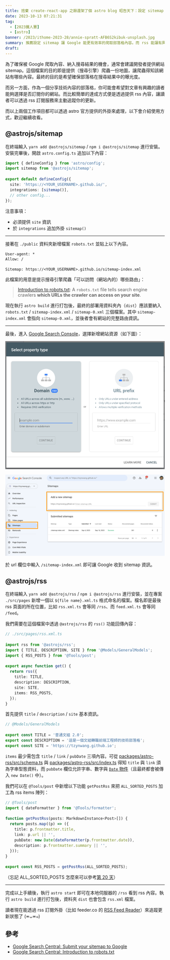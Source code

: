 ```yaml
---
title: 捨棄 create-react-app 之餘還架了個 astro blog 昭告天下：設定 sitemap 與 rss
date: 2023-10-13 07:21:31
tag:
  - [2023鐵人賽]
  - [astro]
banner: /2023/ithome-2023-28/annie-spratt-AFB6S2kibuk-unsplash.jpg
summary: 推薦設定 sitemap 讓 Google 能更有效率的爬取部落格內容。而 rss 能讓有興趣的讀者可以選擇主動訂閱網站更新。
draft:
---
```


為了確保被 Google 爬取內容、納入搜尋結果的機會，通常會建議開發者提供網站 sitemap。這個檔案的目的即是提供（搜尋引擎）爬蟲一份地圖，讓爬蟲得知該網站有哪些內容。最終的目的是希望確保部落格在搜尋結果中的曝光度。

而另一方面，作為一個分享技術內容的部落格，你可能會希望對文章有興趣的讀者能夠選擇是否訂閱你的網站。而比較簡單的達成方式便是透過提供 rss 內容，讓讀者可以透過 rss 訂閱服務來主動追蹤你的更新。

而以上兩個工作項目都可以透過 astro 官方提供的外掛來處理，以下會介紹使用方式，歡迎繼續收看。

## @astrojs/sitemap

在終端輸入 `yarn add @astrojs/sitemap` / `npm i @astrojs/sitemap` 進行安裝。安裝完畢後，開啟 `astro.config.ts` 追加以下內容：

```ts
import { defineConfig } from 'astro/config';
import sitemap from '@astrojs/sitemap';

export default defineConfig({
  site: 'https://<YOUR_USERNAME>.github.io/',
  integrations: [sitemap()],
  // other config...
});
```

注意事項：

- 必須提供 `site` 資訊
- 於 `integrations` 追加外掛 `sitemap()`

---

接著在 `./public` 資料夾新增檔案 `robots.txt` 並貼上以下內容。

```
User-agent: *
Allow: /

Sitemap: https://<YOUR_USERNAME>.github.io/sitemap-index.xml
```

此檔案的用意是提示搜尋引擎爬蟲「可以訪問（網站內的）哪些路由」：

> [Introduction to robots.txt](https://developers.google.com/search/docs/crawling-indexing/robots/intro): A `robots.txt` file tells search engine crawlers **which URLs the crawler can access on your site**.

現在執行 `astro build` 進行打包後，最終的部署用資料夾內（`dist`）應該要納入 `robots.txt` / `sitemap-index.xml` / `sitemap-0.xml` 三個檔案。其中 `sitemap-index.xml` 會指向 `sitemap-0.xml`，並後者會有網站的完整路由資訊。

---

最後，進入 [Google Search Console](https://search.google.com/search-console/about)，選擇新增網站資源（如下圖）：

![Add new property to Google Search Console](/2023/ithome-2023-28/add-new-property-google-search-console.png)

![Add sitemaps](/2023/ithome-2023-28/add-sitemaps.png)

於 url 欄位中輸入 `/sitemap-index.xml` 即可讓 Google 收到 sitemap 資訊。

## @astrojs/rss

在終端輸入 `yarn add @astrojs/rss` / `npm i @astrojs/rss` 進行安裝，並在專案 `./src/pages` 新增一個以 `${file name}.xml.ts` 格式命名的檔案。檔名即是最後 rss 頁面的所在位置，比如 `rss.xml.ts` 會等同 `/rss`、而 `feed.xml.ts` 會等同 `/feed`。

我們需要在這個檔案中透過 `@astrojs/rss` 的 `rss()` 功能回傳內容：

```ts
// ./src/pages/rss.xml.ts

import rss from '@astrojs/rss';
import { TITLE, DESCRIPTION, SITE } from '@Models/GeneralModels';
import { RSS_POSTS } from '@Tools/post';

export async function get() {
  return rss({
    title: TITLE,
    description: DESCRIPTION,
    site: SITE,
    items: RSS_POSTS,
  });
}
```

首先提供 `title` / `description` / `site` 基本資訊。

```ts
// @Models/GeneralModels

export const TITLE = '普通文組 2.0';
export const DESCRIPTION = '這是一個文組轉職前端工程師的技術部落格';
export const SITE = 'https://tzynwang.github.io';
```

`items` 最少需包含 `title` / `link` / `pubDate` 三項內容。可從 [packages/astro-rss/src/schema.ts](https://github.com/withastro/astro/blob/fca6892f8d6a30ceb1e04213be2414dd4cb4d389/packages/astro-rss/src/schema.ts) 與 [packages/astro-rss/src/index.ts](https://github.com/withastro/astro/blob/fca6892f8d6a30ceb1e04213be2414dd4cb4d389/packages/astro-rss/src/index.ts) 得知 `title` 與 `link` 須為字串型態資料，而 `pubDate` 欄位允許字串、數字與 [`Date` 物件](https://zod.dev/?id=dates)（且最終都會被傳入 `new Date()` 中）。

我們可以在 `@Tools/post` 中新增以下功能 `getPostRss` 來把 `ALL_SORTED_POSTS` 加工為 rss items 陣列：

```ts
// @Tools/post
import { dateFormatter } from '@Tools/formatter';

function getPostRss(posts: MarkdownInstance<Post>[]) {
  return posts.map((p) => ({
    title: p.frontmatter.title,
    link: p.url || '',
    pubDate: new Date(dateFormatter(p.frontmatter.date)),
    description: p.frontmatter.summary || '',
  }));
}

export const RSS_POSTS = getPostRss(ALL_SORTED_POSTS);
```

（忘記 ALL_SORTED_POSTS 怎麼來可以參考[第 20 天](/2023/ithome-2023-20)）

---

完成以上手續後，執行 `astro start` 即可在本地伺服器的 `/rss` 看到 rss 內容。執行 `astro build` 進行打包後，資料夾 `dist` 也會包含 `rss.xml` 檔案。

讀者現在能透過 rss 訂閱外掛（比如 feeder.co 的 [RSS Feed Reader](https://chrome.google.com/webstore/detail/rss-feed-reader/pnjaodmkngahhkoihejjehlcdlnohgmp)）來追蹤更新狀態了 (≖ᴗ≖๑)

## 參考

- [Google Search Central: Submit your sitemap to Google](https://developers.google.com/search/docs/crawling-indexing/sitemaps/build-sitemap#addsitemap)
- [Google Search Central: Introduction to robots.txt](https://developers.google.com/search/docs/crawling-indexing/robots/intro)
